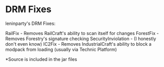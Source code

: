 DRM Fixes
=======

leninparty's DRM Fixes: 
 
RailFix - Removes RailCraft's ability to scan itself for changes 
ForestFix - Removes Forestry's signature checking 
SecurityInviolation - (I honestly don't even know) 
IC2Fix - Removes IndustrialCraft's ability to block a modpack from loading (usually via Technic Platform) 
 
*Source is included in the jar files